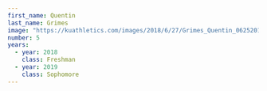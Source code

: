 ```yaml
---
first_name: Quentin
last_name: Grimes
image: "https://kuathletics.com/images/2018/6/27/Grimes_Quentin_06252018.jpg?width=182&height=250&mode=crop&anchor=topcenter"
number: 5
years:
  - year: 2018
    class: Freshman
  - year: 2019
    class: Sophomore
---
```

